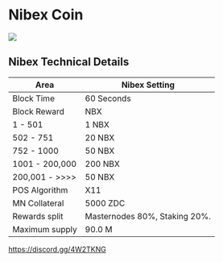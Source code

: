 # Nibex Coin

![](https://cdn.discordapp.com/attachments/462273265902026772/462720650344136705/Nibex-Logo-256.png)


## Nibex Technical Details

| Area | Nibex Setting |
| ------ | ------ |
| Block Time | 60 Seconds |
| Block Reward | NBX |
| 1 - 501 | 1 NBX |
| 502 - 751 | 20 NBX |
| 752 - 1000 | 50 NBX |
| 1001 - 200,000| 200 NBX |
| 200,001 - >>>> | 50 NBX |
| POS Algorithm | X11 |
| MN Collateral | 5000 ZDC |
| Rewards split | Masternodes 80%, Staking 20%. 
| Maximum supply | 90.0 M |


https://discord.gg/4W2TKNG
